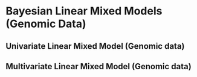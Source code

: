 # Bayesian Linear Mixed Models (Genomic Data)

## Univariate Linear Mixed Model (Genomic data)


## Multivariate Linear Mixed Model (Genomic data)
